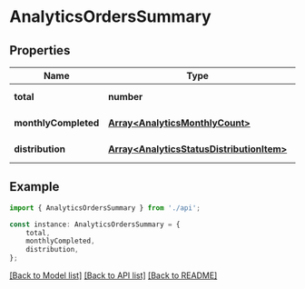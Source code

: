 # AnalyticsOrdersSummary


## Properties

Name | Type | Description | Notes
------------ | ------------- | ------------- | -------------
**total** | **number** |  | [default to undefined]
**monthlyCompleted** | [**Array&lt;AnalyticsMonthlyCount&gt;**](AnalyticsMonthlyCount.md) |  | [default to undefined]
**distribution** | [**Array&lt;AnalyticsStatusDistributionItem&gt;**](AnalyticsStatusDistributionItem.md) |  | [default to undefined]

## Example

```typescript
import { AnalyticsOrdersSummary } from './api';

const instance: AnalyticsOrdersSummary = {
    total,
    monthlyCompleted,
    distribution,
};
```

[[Back to Model list]](../README.md#documentation-for-models) [[Back to API list]](../README.md#documentation-for-api-endpoints) [[Back to README]](../README.md)
